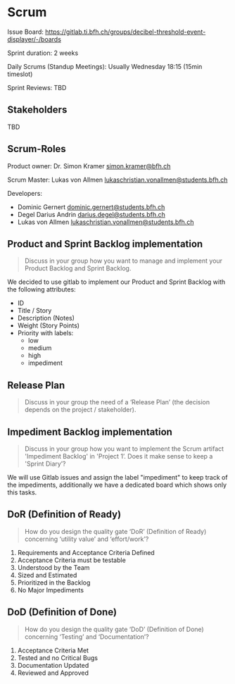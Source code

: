 # Scrum

Issue Board: https://gitlab.ti.bfh.ch/groups/decibel-threshold-event-displayer/-/boards

Sprint duration: 2 weeks

Daily Scrums (Standup Meetings): Usually Wednesday 18:15 (15min timeslot)

Sprint Reviews: TBD

## Stakeholders

TBD

## Scrum-Roles

Product owner: Dr. Simon Kramer <simon.kramer@bfh.ch>

Scrum Master: Lukas von Allmen <lukaschristian.vonallmen@students.bfh.ch>

Developers: 
- Dominic Gernert <dominic.gernert@students.bfh.ch>
- Degel Darius Andrin <darius.degel@students.bfh.ch>
- Lukas von Allmen <lukaschristian.vonallmen@students.bfh.ch>

## Product and Sprint Backlog implementation

>Discuss in your group how you want to manage and implement your Product Backlog and Sprint Backlog.

We decided to use gitlab to implement our Product and Sprint Backlog with the following attributes:
- ID
- Title / Story
- Description (Notes)
- Weight (Story Points)
- Priority with labels:
  - low
  - medium
  - high
  - impediment

## Release Plan

>Discuss in your group the need of a ‘Release Plan’ (the decision depends on the project / stakeholder).

## Impediment Backlog implementation

>Discuss in your group how you want to implement the Scrum artifact 'Impediment Backlog' in 'Project 1’. Does it make sense to keep a 'Sprint Diary’?

We will use Gitlab issues and assign the label "impediment" to keep track of the impediments, additionally we have a dedicated board which shows only this tasks.

## DoR (Definition of Ready)

>How do you design the quality gate ‘DoR’ (Definition of Ready) concerning ‘utility value’ and ‘effort/work’?

1. Requirements and Acceptance Criteria Defined
2. Acceptance Criteria must be testable
3. Understood by the Team
4. Sized and Estimated
5. Prioritized in the Backlog
6. No Major Impediments

## DoD (Definition of Done)

>How do you design the quality gate ‘DoD’ (Definition of Done) concerning ‘Testing’ and ‘Documentation’?

1. Acceptance Criteria Met
2. Tested and no Critical Bugs
3. Documentation Updated
4. Reviewed and Approved

